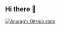 ## Hi there 👋

[![Anurag's GitHub stats](https://github-readme-stats.vercel.app/api?username=eduh3435)](https://github.com/anuraghazra/github-readme-stats)
